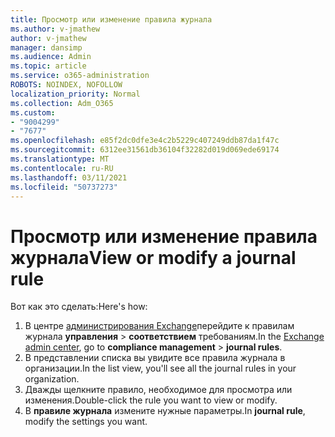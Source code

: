 ```yaml
---
title: Просмотр или изменение правила журнала
ms.author: v-jmathew
author: v-jmathew
manager: dansimp
ms.audience: Admin
ms.topic: article
ms.service: o365-administration
ROBOTS: NOINDEX, NOFOLLOW
localization_priority: Normal
ms.collection: Adm_O365
ms.custom:
- "9004299"
- "7677"
ms.openlocfilehash: e85f2dc0dfe3e4c2b5229c407249ddb87da1f47c
ms.sourcegitcommit: 6312ee31561db36104f32282d019d069ede69174
ms.translationtype: MT
ms.contentlocale: ru-RU
ms.lasthandoff: 03/11/2021
ms.locfileid: "50737273"
---
```

# <a name="view-or-modify-a-journal-rule"></a><span data-ttu-id="bee8b-102">Просмотр или изменение правила журнала</span><span class="sxs-lookup"><span data-stu-id="bee8b-102">View or modify a journal rule</span></span>

<span data-ttu-id="bee8b-103">Вот как это сделать:</span><span class="sxs-lookup"><span data-stu-id="bee8b-103">Here's how:</span></span>

1. <span data-ttu-id="bee8b-104">В центре [администрирования Exchange](https://go.microsoft.com/fwlink/p/?linkid=2059104)перейдите к правилам журнала **управления**  >  **соответствием** требованиям.</span><span class="sxs-lookup"><span data-stu-id="bee8b-104">In the [Exchange admin center](https://go.microsoft.com/fwlink/p/?linkid=2059104), go to **compliance management** > **journal rules**.</span></span>
2. <span data-ttu-id="bee8b-105">В представлении списка вы увидите все правила журнала в организации.</span><span class="sxs-lookup"><span data-stu-id="bee8b-105">In the list view, you'll see all the journal rules in your organization.</span></span>
3. <span data-ttu-id="bee8b-106">Дважды щелкните правило, необходимое для просмотра или изменения.</span><span class="sxs-lookup"><span data-stu-id="bee8b-106">Double-click the rule you want to view or modify.</span></span>
4. <span data-ttu-id="bee8b-107">В **правиле журнала** измените нужные параметры.</span><span class="sxs-lookup"><span data-stu-id="bee8b-107">In **journal rule**, modify the settings you want.</span></span>
